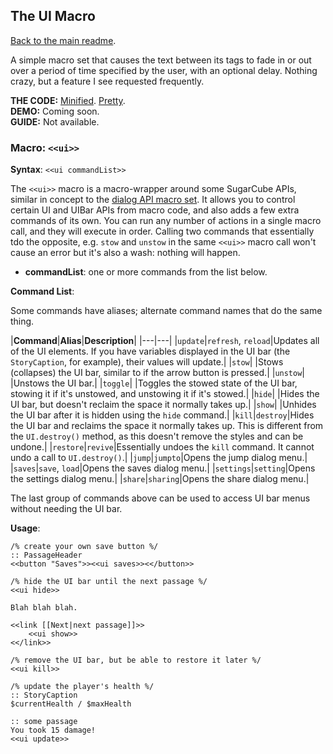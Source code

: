 ## The UI Macro

[Back to the main readme](https://github.com/ChapelR/custom-macros-for-sugarcube-2/blob/master/readme.md).

A simple macro set that causes the text between its tags to fade in or out over a period of time specified by the user, with an optional delay. Nothing crazy, but a feature I see requested frequently.

**THE CODE:** [Minified](https://github.com/ChapelR/custom-macros-for-sugarcube-2/blob/master/scripts/minified/fading-macro-set.min.js). [Pretty](https://github.com/ChapelR/custom-macros-for-sugarcube-2/blob/master/scripts/fading-macro-set.js).  
**DEMO:** Coming soon.  
**GUIDE:** Not available.

### Macro: `<<ui>>`

**Syntax**: `<<ui commandList>>`

The `<<ui>>` macro is a macro-wrapper around some SugarCube APIs, similar in concept to the [dialog API macro set](./dialog-api-macro-set.md). It allows you to control certain UI and UIBar APIs from macro code, and also adds a few extra commands of its own. You can run any number of actions in a single macro call, and they will execute in order. Calling two commands that essentially tdo the opposite, e.g. `stow` and `unstow` in the same `<<ui>>` macro call won't cause an error but it's also a wash: nothing will happen.

 * **commandList**: one or more commands from the list below.

**Command List**:

Some commands have aliases; alternate command names that do the same thing.

|**Command**|**Alias**|**Description**|
|---|---|
|`update`|`refresh`, `reload`|Updates all of the UI elements. If you have variables displayed in the UI bar (the `StoryCaption`, for example), their values will update.|
|`stow`| |Stows (collapses) the UI bar, similar to if the arrow button is pressed.|
|`unstow`| |Unstows the UI bar.|
|`toggle`| |Toggles the stowed state of the UI bar, stowing it if it's unstowed, and unstowing it if it's stowed.|
|`hide`| |Hides the UI bar, but doesn't reclaim the space it normally takes up.|
|`show`| |Unhides the UI bar after it is hidden using the `hide` command.|
|`kill`|`destroy`|Hides the UI bar and reclaims the space it normally takes up. This is different from the `UI.destroy()` method, as this doesn't remove the styles and can be undone.|
|`restore`|`revive`|Essentially undoes the `kill` command. It cannot undo a call to `UI.destroy()`.|
|`jump`|`jumpto`|Opens the jump dialog menu.|
|`saves`|`save`, `load`|Opens the saves dialog menu.|
|`settings`|`setting`|Opens the settings dialog menu.|
|`share`|`sharing`|Opens the share dialog menu.|

The last group of commands above can be used to access UI bar menus without needing the UI bar.

**Usage**:
```
/% create your own save button %/
:: PassageHeader
<<button "Saves">><<ui saves>><</button>>

/% hide the UI bar until the next passage %/
<<ui hide>>

Blah blah blah.

<<link [[Next|next passage]]>>
    <<ui show>>
<</link>>

/% remove the UI bar, but be able to restore it later %/
<<ui kill>>

/% update the player's health %/
:: StoryCaption
$currentHealth / $maxHealth

:: some passage
You took 15 damage!
<<ui update>>
```